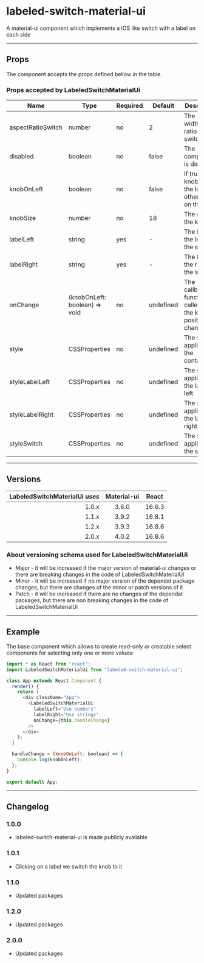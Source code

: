 # labeled-switch-material-ui

A material-ui component which implements a iOS like switch with a label on each side

---

## Props

The component accepts the props defined bellow in the table.

### Props accepted by LabeledSwitchMaterialUi

| Name              | Type                          | Required | Default   | Description                                                    |
|-------------------|-------------------------------|----------|-----------|----------------------------------------------------------------|
| aspectRatioSwitch | number                        | no       | 2         | The width/height ratio of the switch                           |
| disabled          | boolean                       | no       | false     | The component is disabled                                      |
| knobOnLeft        | boolean                       | no       | false     | If true, the knob is on the left, otherwise on the right       |
| knobSize          | number                        | no       | 18        | The size of the knob                                           |
| labelLeft         | string                        | yes      | -         | The label on the left of the switch                            |
| labelRight        | string                        | yes      | -         | The label on the right of the switch                           |
| onChange          | (knobOnLeft: boolean) => void | no       | undefined | The callback function called when the knob position is changed |
| style             | CSSProperties                 | no       | undefined | The style applied to the container                             |
| styleLabelLeft    | CSSProperties                 | no       | undefined | The style applied to the label on left                         |
| styleLabelRight   | CSSProperties                 | no       | undefined | The style applied to the label on right                        |
| styleSwitch       | CSSProperties                 | no       | undefined | The style applied to the switch                                |

---

## Versions

| LabeledSwitchMaterialUi _uses_ | Material-ui | React  |
|-------------------------------:|:-----------:|:------:|
|                          1.0.x |    3.6.0    | 16.6.3 |
|                          1.1.x |    3.9.2    | 16.8.1 |
|                          1.2.x |    3.9.3    | 16.8.6 |
|                          2.0.x |    4.0.2    | 16.8.6 |

### About versioning schema used for LabeledSwitchMaterialUi

- Major - it will be increased if the major version of material-ui changes or there are breaking changes in the code of LabeledSwitchMaterialUi
- Minor - it will be increased if no major version of the dependat package changes, but there are changes of the minor or patch versions of it
- Patch - it will be increased if there are no changes of the dependat packages, but there are non breaking changes in the code of LabeledSwitchMaterialUi

---

## Example

The base component which allows to create read-only or creatable select components for selecting only one or more values:

```js
import * as React from "react";
import LabeledSwitchMaterialUi from "labeled-switch-material-ui";

class App extends React.Component {
  render() {
    return (
      <div className="App">
        <LabeledSwitchMaterialUi
          labelLeft="Use numbers"
          labelRight="Use strings"
          onChange={this.handleChange}
        />
      </div>
    );
  }

  handleChange = (knobOnLeft: boolean) => {
    console.log(knobOnLeft);
  };
}

export default App;
```

---

## Changelog

### 1.0.0

- labeled-switch-material-ui is made publicly available

### 1.0.1

- Clicking on a label we switch the knob to it

### 1.1.0

- Updated packages

### 1.2.0

- Updated packages

### 2.0.0

- Updated packages
